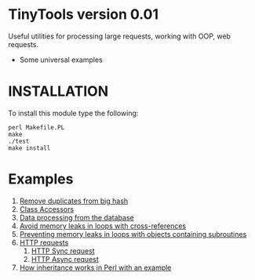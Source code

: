 # TinyTools version 0.01

Useful utilities for processing large requests, working with OOP, web requests.

- Some universal examples

# INSTALLATION

To install this module type the following:

```console
perl Makefile.PL
make
./test
make install
```

# Examples

1. [Remove duplicates from big hash](t/TinyTools/Hash/Utils.t)
2. [Class Accessors](t/TinyTools/Class/Accessor.t)
3. [Data processing from the database](t/TinyTools/DB/Query/Stream.t)
4. [Avoid memory leaks in loops with cross-references](t/TinyTools/avoid-memory-leaks-in-loops-whith-cross-references.t)
5. [Preventing memory leaks in loops with objects containing subroutines](t/TinyTools/preventing-memory-leaks-in-loops-with-objects-containing-subroutines.t)
6. [HTTP requests](t/TinyTools/HTTP/)
    1. [HTTP Sync request](t/TinyTools/HTTP/Request.t)
    2. [HTTP Async request](t/TinyTools/HTTP/Async/Request.t)
7. [How inheritance works in Perl with an example](t/TinyTools/Inheritance.t) 
